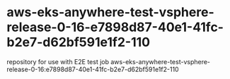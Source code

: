 # aws-eks-anywhere-test-vsphere-release-0-16-e7898d87-40e1-41fc-b2e7-d62bf591e1f2-110
repository for use with E2E test job aws-eks-anywhere-test-vsphere-release-0-16:e7898d87-40e1-41fc-b2e7-d62bf591e1f2-110
